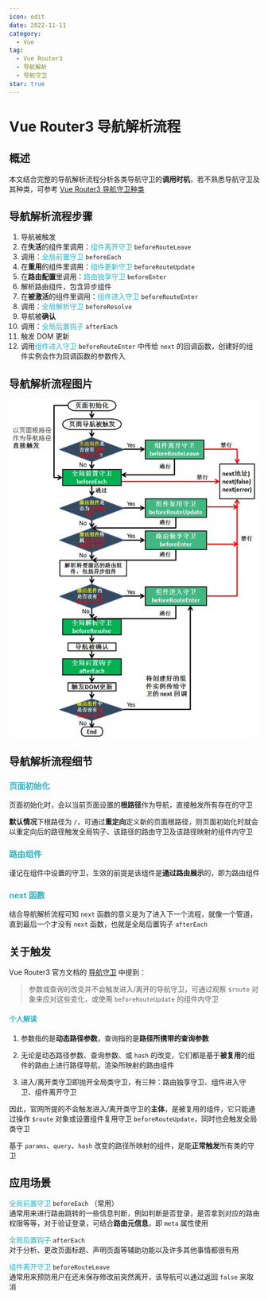 ```yaml
---
icon: edit
date: 2022-11-11
category:
  - Vue
tag:
  - Vue Router3
  - 导航解析
  - 导航守卫
star: true
---
```


# Vue Router3 导航解析流程

## 概述

本文结合完整的导航解析流程分析各类导航守卫的**调用时机**，若不熟悉导航守卫及其种类，可参考 [Vue Router3 导航守卫种类](/技术博文/Vue/VueRouter3导航守卫种类.html)

<!-- more -->

## 导航解析流程步骤

1. 导航被触发
2. 在**失活**的组件里调用：<i>组件离开守卫</i> `beforeRouteLeave`
3. 调用：<i>全局前置守卫</i> `beforeEach`
4. 在**重用**的组件里调用：<i>组件更新守卫</i> `beforeRouteUpdate`
5. 在**路由配置**里调用：<i>路由独享守卫</i> `beforeEnter`
6. 解析路由组件，包含异步组件
7. 在**被激活**的组件里调用：<i>组件进入守卫</i> `beforeRouteEnter`
8. 调用：<i>全局解析守卫</i> `beforeResolve`
9. 导航被**确认**
10. 调用：<i>全局后置钩子</i> `afterEach`
11. 触发 DOM 更新
12. 调用<i>组件进入守卫</i> `beforeRouteEnter` 中传给 `next` 的回调函数，创建好的组件实例会作为回调函数的参数传入

## 导航解析流程图片

![](/articles/vue/导航解析流程.webp)

## 导航解析流程细节

### <i>页面初始化</i>

页面初始化时，会以当前页面设置的**根路径**作为导航，直接触发所有存在的守卫

**默认情况**下根路径为 `/`，可通过**重定向**定义新的页面根路径，则页面初始化时就会以重定向后的路径触发全局钩子、该路径的路由守卫及该路径映射的组件内守卫

### <i>路由组件</i>

谨记在组件中设置的守卫，生效的前提是该组件是**通过路由展示**的，即为路由组件

### <i>next 函数</i>

结合导航解析流程可知 `next` 函数的意义是为了进入下一个流程，就像一个管道，直到最后一个才没有 `next` 函数，也就是全局后置钩子 `afterEach`

## 关于触发

Vue Router3 官方文档的 [导航守卫](https://v3.router.vuejs.org/zh/guide/advanced/navigation-guards.html#%E5%85%A8%E5%B1%80%E5%89%8D%E7%BD%AE%E5%AE%88%E5%8D%AB) 中提到：

> 参数或查询的改变并不会触发进入/离开的导航守卫，可通过观察 `$route` 对象来应对这些变化，或使用 `beforeRouteUpdate` 的组件内守卫

#### <i>个人解读</i>

1. 参数指的是**动态路径参数**，查询指的是**路径所携带的查询参数**

2. 无论是动态路径参数、查询参数、或 `hash` 的改变，它们都是基于**被复用**的组件的路由上进行路径导航，渲染所映射的路由组件

3. 进入/离开类守卫即抛开全局类守卫，有三种：路由独享守卫、组件进入守卫、组件离开守卫

因此，官网所提的不会触发进入/离开类守卫的**主体**，是被复用的组件，它只能通过操作 `$route` 对象或设置组件复用守卫 `beforeRouteUpdate`，同时也会触发全局类守卫

基于 `params`、`query`、`hash` 改变的路径所映射的组件，是能**正常触发**所有类的守卫

## 应用场景

<i>全局前置守卫</i> `beforeEach` （常用）  
通常用来进行路由跳转的一些信息判断，例如判断是否登录，是否拿到对应的路由权限等等，对于验证登录，可结合**路由元信息**，即 `meta` 属性使用

<i>全局后置钩子</i> `afterEach`  
对于分析、更改页面标题、声明页面等辅助功能以及许多其他事情都很有用

<i>组件离开守卫 </i> `beforeRouteLeave`  
通常用来预防用户在还未保存修改前突然离开，该导航可以通过返回 `false` 来取消

<style lang="scss">
i {
  color: #2cb2c2;
  font-style:normal;
}
</style>
